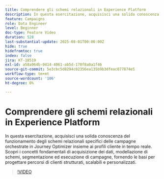 ```yaml
---
title: Comprendere gli schemi relazionali in Experience Platform
description: In questa esercitazione, acquisisci una solida conoscenza del funzionamento degli schemi relazionali specifici delle campagne orchestrate in Journey Optimizer insieme ai profili cliente in tempo reale. Scopri i concetti fondamentali di acquisizione dei dati, modellazione di schemi, segmentazione ed esecuzione di campagne, fornendo le basi per progettare percorsi di clienti strutturati, scalabili e personalizzati.
feature: Campaigns
role: Data Engineer
level: Beginner
doc-type: Feature Video
duration: 528
last-substantial-update: 2025-08-01T00:00:00Z
hide: true
hidefromtoc: true
index: false
jira: KT-18519
exl-id: a58a964b-0414-4061-ab5d-170f8a0a1f46
source-git-commit: 5e3cbc5d8294c02356ea135b9b3dfeac077874e5
workflow-type: tm+mt
source-wordcount: '106'
ht-degree: 0%

---
```


# Comprendere gli schemi relazionali in Experience Platform

In questa esercitazione, acquisisci una solida conoscenza del funzionamento degli schemi relazionali specifici delle campagne orchestrate in Journey Optimizer insieme ai profili cliente in tempo reale. Scopri i concetti fondamentali di acquisizione dei dati, modellazione di schemi, segmentazione ed esecuzione di campagne, fornendo le basi per progettare percorsi di clienti strutturati, scalabili e personalizzati.

>[!VIDEO](https://video.tv.adobe.com/v/3470222/?learn=on&enablevpops&captions=ita)
